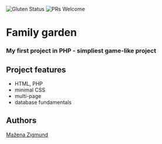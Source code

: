 ![Gluten Status](https://img.shields.io/badge/Gluten-Free-green.svg)
![PRs Welcome](https://img.shields.io/badge/PRs-welcome-brightgreen.svg)

# Family garden
### My first project in PHP - simpliest game-like project

## Project features
- HTML, PHP
- minimal CSS
- multi-page
- database fundamentals

## Authors
[Mažena Zigmund](https://github.com/skajaq)
